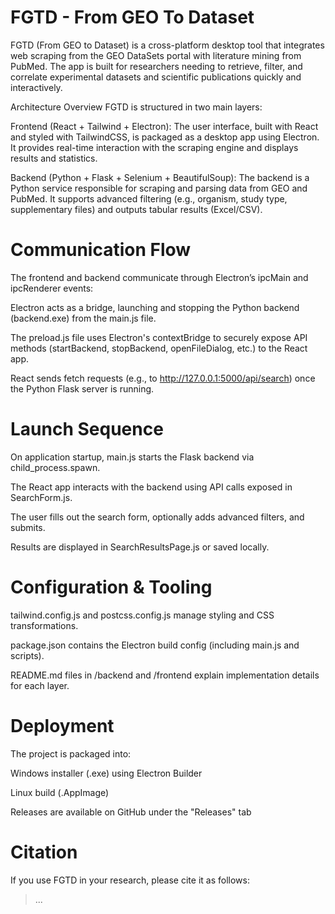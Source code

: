 # FGTD - From GEO To Dataset
FGTD (From GEO to Dataset) is a cross-platform desktop tool that integrates web scraping from the GEO DataSets portal with literature mining from PubMed. The app is built for researchers needing to retrieve, filter, and correlate experimental datasets and scientific publications quickly and interactively.

Architecture Overview
FGTD is structured in two main layers:

Frontend (React + Tailwind + Electron):
The user interface, built with React and styled with TailwindCSS, is packaged as a desktop app using Electron. It provides real-time interaction with the scraping engine and displays results and statistics.

Backend (Python + Flask + Selenium + BeautifulSoup):
The backend is a Python service responsible for scraping and parsing data from GEO and PubMed. It supports advanced filtering (e.g., organism, study type, supplementary files) and outputs tabular results (Excel/CSV).

# Communication Flow
The frontend and backend communicate through Electron’s ipcMain and ipcRenderer events:

Electron acts as a bridge, launching and stopping the Python backend (backend.exe) from the main.js file.

The preload.js file uses Electron's contextBridge to securely expose API methods (startBackend, stopBackend, openFileDialog, etc.) to the React app.

React sends fetch requests (e.g., to http://127.0.0.1:5000/api/search) once the Python Flask server is running.

# Launch Sequence
On application startup, main.js starts the Flask backend via child_process.spawn.

The React app interacts with the backend using API calls exposed in SearchForm.js.

The user fills out the search form, optionally adds advanced filters, and submits.

Results are displayed in SearchResultsPage.js or saved locally.

# Configuration & Tooling
tailwind.config.js and postcss.config.js manage styling and CSS transformations.

package.json contains the Electron build config (including main.js and scripts).

README.md files in /backend and /frontend explain implementation details for each layer.

# Deployment
The project is packaged into:

Windows installer (.exe) using Electron Builder

Linux build (.AppImage)

Releases are available on GitHub under the "Releases" tab

# Citation

If you use FGTD in your research, please cite it as follows:

> ...


